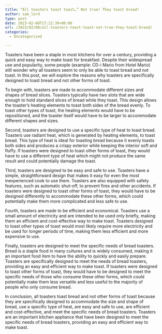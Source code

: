 ```yaml
---
title: “All toasters toast toast…” Not true! They toast bread!
author: sam_lord
type: post
date: 2023-02-08T17:22:39+00:00
url: /2023/02/08/all-toasters-toast-toast-not-true-they-toast-bread/
categories:
  - Uncategorized

---
```

Toasters have been a staple in most kitchens for over a century, providing a quick and easy way to make toast for breakfast. Despite their widespread use and popularity, some people (example: CD-i Mario from Hotel Mario) still wonder why all toasters seem to only be able to toast bread and not toast. In this post, we will explore the reasons why toasters are specifically designed to toast bread and not other forms of toast.

To begin with, toasters are made to accommodate different sizes and shapes of bread slices. Toasters typically have two slots that are wide enough to hold standard slices of bread while they toast. This design allows the toaster&#8217;s heating elements to toast both sides of the bread evenly. To toast other types of toast, the heating elements would have to be repositioned, and the toaster itself would have to be larger to accommodate different shapes and sizes.

Second, toasters are designed to use a specific type of heat to toast bread. Toasters use radiant heat, which is generated by heating elements, to toast bread. This type of heat is ideal for toasting bread because it evenly toasts both sides and produces a crispy exterior while keeping the interior soft and fluffy. If toasters were designed to toast other forms of toast, they would have to use a different type of heat which might not produce the same result and could potentially damage the toast.

Third, toasters are designed to be easy and safe to use. Toasters have a simple, straightforward design that makes it easy for even the most inexperienced cook to use them. Toasters are also equipped with safety features, such as automatic shut-off, to prevent fires and other accidents. If toasters were designed to toast other forms of toast, they would have to be designed differently to accommodate these other forms, which could potentially make them more complicated and less safe to use.

Fourth, toasters are made to be efficient and economical. Toasters use a small amount of electricity and are intended to be used only briefly, making them an efficient and cost-effective way to make toast. Toasters designed to toast other types of toast would most likely require more electricity and be used for longer periods of time, making them less efficient and more expensive to use.

Finally, toasters are designed to meet the specific needs of bread toasters. Bread is a staple food in many cultures and is widely consumed, making it an important food item to have the ability to quickly and easily prepare. Toasters are specifically designed to meet the needs of bread toasters, providing an easy and efficient way to make toast. If toasters were designed to toast other forms of toast, they would have to be designed to meet the specific needs of those who consume these other forms, which could potentially make them less versatile and less useful to the majority of people who only consume bread.

In conclusion, all toasters toast bread and not other forms of toast because they are specifically designed to accommodate the size and shape of bread, use a specific type of heat, are easy and safe to use, are efficient and cost-effective, and meet the specific needs of bread toasters. Toasters are an important kitchen appliance that have been designed to meet the specific needs of bread toasters, providing an easy and efficient way to make toast.